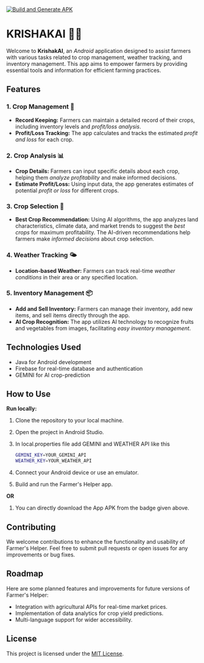 [![Build and Generate APK](https://github.com/torichoudhury/KrishakAI/actions/workflows/main.yml/badge.svg)](https://github.com/torichoudhury/KrishakAI/actions/workflows/main.yml) 

# KRISHAKAI 🌾📱

Welcome to **KrishakAI**, an *Android* application designed to assist farmers with various tasks related to crop management, weather tracking, and inventory management. This app aims to empower farmers by providing essential tools and information for efficient farming practices.

## Features

### 1. Crop Management 🌱
- **Record Keeping:** Farmers can maintain a detailed record of their crops, including inventory levels and *profit/loss analysis*.
- **Profit/Loss Tracking:** The app calculates and tracks the estimated *profit and loss* for each crop.

### 2. Crop Analysis 📊
- **Crop Details:** Farmers can input specific details about each crop, helping them *analyze profitability* and make informed decisions.
- **Estimate Profit/Loss:** Using input data, the app generates estimates of potential *profit or loss* for different crops.

### 3. Crop Selection 🌾
- **Best Crop Recommendation:** Using AI algorithms, the app analyzes land characteristics, climate data, and market trends to suggest the *best crops* for maximum profitability. The AI-driven recommendations help farmers make *informed decisions* about crop selection.

### 4. Weather Tracking 🌤️
- **Location-based Weather:** Farmers can track real-time *weather conditions* in their area or any specified location.

### 5. Inventory Management 📦
- **Add and Sell Inventory:** Farmers can manage their inventory, add new items, and sell items directly through the app.
- **AI Crop Recognition:** The app utilizes AI technology to recognize fruits and vegetables from images, facilitating *easy inventory management*.


## Technologies Used

- Java for Android development
- Firebase for real-time database and authentication
- GEMINI for AI crop-prediction

## How to Use

**Run locally:**
1. Clone the repository to your local machine.
2. Open the project in Android Studio.
3. In local.properties file add GEMINI and WEATHER API like this
   
   ```bash
   GEMINI_KEY=YOUR_GEMINI_API
   WEATHER_KEY=YOUR_WEATHER_API
   ```
   
4. Connect your Android device or use an emulator.
5. Build and run the Farmer's Helper app.

**OR**
1. You can directly download the App APK from the badge given above.

## Contributing

We welcome contributions to enhance the functionality and usability of Farmer's Helper. Feel free to submit pull requests or open issues for any improvements or bug fixes.

## Roadmap

Here are some planned features and improvements for future versions of Farmer's Helper:
- Integration with agricultural APIs for real-time market prices.
- Implementation of data analytics for crop yield predictions.
- Multi-language support for wider accessibility.

## License

This project is licensed under the [MIT License](https://github.com/torichoudhury/KrishakAI/blob/master/LICENSE).
